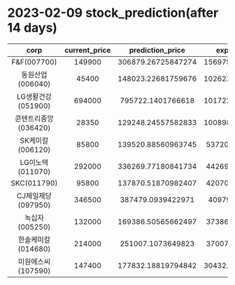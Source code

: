 # 2023-02-09 stock_prediction(after 14 days)

|   corp   |   current_price   |   prediction_price   |   expected_profit   |
|:--------:|:-----------------:|:--------------------:|:-------------------:|
|F&F(007700)|149900|306879.26725847274|156979.26725847274|
|동원산업(006040)|45400|148023.22681759676|102623.22681759676|
|LG생활건강(051900)|694000|795722.1401766618|101722.14017666178|
|콘텐트리중앙(036420)|28350|129248.24557582833|100898.24557582833|
|SK케미칼(006120)|85800|139520.88560963745|53720.88560963745|
|LG이노텍(011070)|292000|336269.77180841734|44269.77180841734|
|SKC(011790)|95800|137870.51870982407|42070.51870982407|
|CJ제일제당(097950)|346500|387479.0939422971|40979.0939422971|
|녹십자(005250)|132000|169386.50565662497|37386.50565662497|
|한솔케미칼(014680)|214000|251007.1073649823|37007.10736498231|
|미원에스씨(107590)|147400|177832.18819794842|30432.188197948417|
